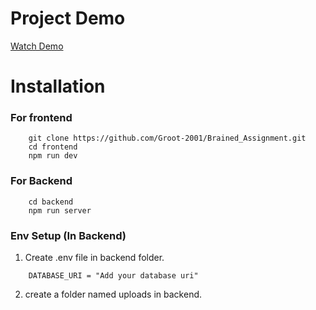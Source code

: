 # Project Demo

[Watch Demo](https://github.com/Groot-2001/Brained_Assignment/blob/main/project_demo.mp4)

# Installation

### For frontend

```
    git clone https://github.com/Groot-2001/Brained_Assignment.git
    cd frontend
    npm run dev
```

### For Backend

```
    cd backend
    npm run server
```

### Env Setup (In Backend)

1. Create .env file in backend folder.

```env
    DATABASE_URI = "Add your database uri"
```

2. create a folder named uploads in backend.
